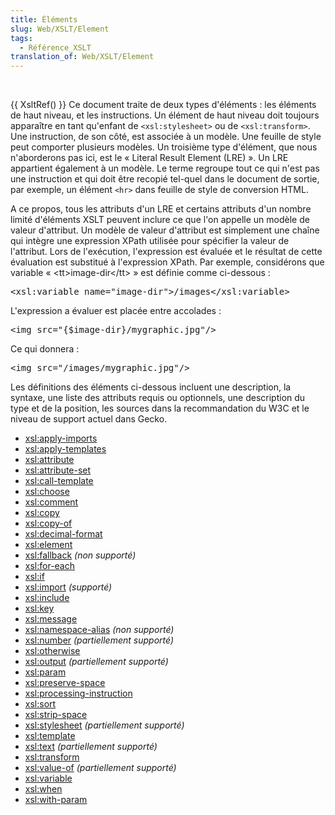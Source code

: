 ```yaml
---
title: Éléments
slug: Web/XSLT/Element
tags:
  - Référence_XSLT
translation_of: Web/XSLT/Element
---
```

<p> </p>
<p>{{ XsltRef() }} Ce document traite de deux types d'éléments : les éléments de haut niveau, et les instructions. Un élément de haut niveau doit toujours apparaître en tant qu'enfant de <code>&lt;xsl:stylesheet&gt;</code> ou de <code>&lt;xsl:transform&gt;</code>. Une instruction, de son côté, est associée à un modèle. Une feuille de style peut comporter plusieurs modèles. Un troisième type d'élément, que nous n'aborderons pas ici, est le « Literal Result Element (LRE) ». Un LRE appartient également à un modèle. Le terme regroupe tout ce qui n'est pas une instruction et qui doit être recopié tel-quel dans le document de sortie, par exemple, un élément <code>&lt;hr&gt;</code> dans feuille de style de conversion HTML.</p>
<p>A ce propos, tous les attributs d'un LRE et certains attributs d'un nombre limité d'éléments XSLT peuvent inclure ce que l'on appelle un modèle de valeur d'attribut. Un modèle de valeur d'attribut est simplement une chaîne qui intègre une expression XPath utilisée pour spécifier la valeur de l'attribut. Lors de l'exécution, l'expression est évaluée et le résultat de cette évaluation est substitué à l'expression XPath. Par exemple, considérons que variable « &lt;tt&gt;image-dir&lt;/tt&gt; » est définie comme ci-dessous :</p>
<pre class="eval">&lt;xsl:variable name="image-dir"&gt;/images&lt;/xsl:variable&gt;
</pre>
<p>L'expression a évaluer est placée entre accolades :</p>
<pre class="eval">&lt;img src="{$image-dir}/mygraphic.jpg"/&gt;
</pre>
<p>Ce qui donnera :</p>
<pre class="eval">&lt;img src="/images/mygraphic.jpg"/&gt;
</pre>
<p>Les définitions des éléments ci-dessous incluent une description, la syntaxe, une liste des attributs requis ou optionnels, une description du type et de la position, les sources dans la recommandation du W3C et le niveau de support actuel dans Gecko.</p>
<ul>
  <li><a href="apply-imports">xsl:apply-imports</a></li>
  <li><a href="apply-templates">xsl:apply-templates</a></li>
  <li><a href="attribute">xsl:attribute</a></li>
  <li><a href="attribute-set">xsl:attribute-set</a></li>
  <li><a href="call-template">xsl:call-template</a></li>
  <li><a href="choose">xsl:choose</a></li>
  <li><a href="comment">xsl:comment</a></li>
  <li><a href="copy">xsl:copy</a></li>
  <li><a href="copy-of">xsl:copy-of</a></li>
  <li><a href="decimal-format">xsl:decimal-format</a></li>
  <li><a href="element">xsl:element</a></li>
  <li><a href="fallback">xsl:fallback</a> <i>(non supporté)</i></li>
  <li><a href="for-each">xsl:for-each</a></li>
  <li><a href="if">xsl:if</a></li>
  <li><a href="import">xsl:import</a> <i>(supporté)</i></li>
  <li><a href="include">xsl:include</a></li>
  <li><a href="key">xsl:key</a></li>
  <li><a href="message">xsl:message</a></li>
  <li><a href="namespace-alias">xsl:namespace-alias</a> <i>(non supporté)</i></li>
  <li><a href="number">xsl:number</a> <i>(partiellement supporté)</i></li>
  <li><a href="otherwise">xsl:otherwise</a></li>
  <li><a href="output">xsl:output</a> <i>(partiellement supporté)</i></li>
  <li><a href="param">xsl:param</a></li>
  <li><a href="preserve-space">xsl:preserve-space</a></li>
  <li><a href="processing-instruction">xsl:processing-instruction</a></li>
  <li><a href="sort">xsl:sort</a></li>
  <li><a href="strip-space">xsl:strip-space</a></li>
  <li><a href="stylesheet">xsl:stylesheet</a> <i>(partiellement supporté)</i></li>
  <li><a href="template">xsl:template</a></li>
  <li><a href="text">xsl:text</a> <i>(partiellement supporté)</i></li>
  <li><a href="transform">xsl:transform</a></li>
  <li><a href="value-of">xsl:value-of</a> <i>(partiellement supporté)</i></li>
  <li><a href="variable">xsl:variable</a></li>
  <li><a href="when">xsl:when</a></li>
  <li><a href="with-param">xsl:with-param</a></li>
</ul>